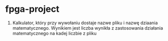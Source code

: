 # fpga-project
1. Kalkulator, który przy wywołaniu dostaje nazwe pliku i nazwę dziaania matematycznego. 
Wynikiem jest liczba wynikła z zastosowania działania matematycznego na kadej liczbie z pliku